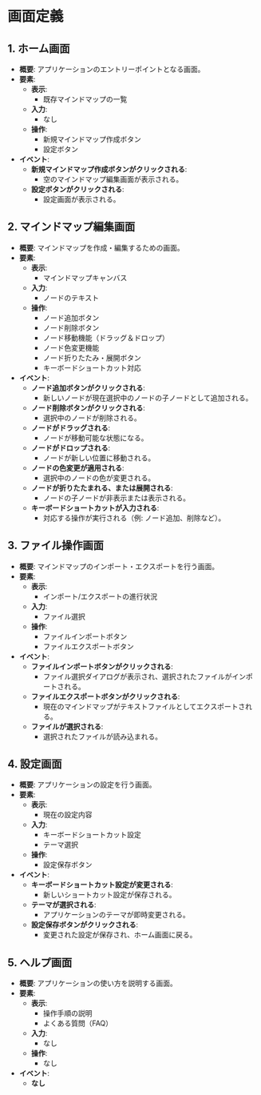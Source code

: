 # 画面定義

## 1. ホーム画面

- **概要**: アプリケーションのエントリーポイントとなる画面。
- **要素**:
  - **表示**:
    - 既存マインドマップの一覧
  - **入力**:
    - なし
  - **操作**:
    - 新規マインドマップ作成ボタン
    - 設定ボタン
- **イベント**:
  - **新規マインドマップ作成ボタンがクリックされる**:
    - 空のマインドマップ編集画面が表示される。
  - **設定ボタンがクリックされる**:
    - 設定画面が表示される。

## 2. マインドマップ編集画面

- **概要**: マインドマップを作成・編集するための画面。
- **要素**:
  - **表示**:
    - マインドマップキャンバス
  - **入力**:
    - ノードのテキスト
  - **操作**:
    - ノード追加ボタン
    - ノード削除ボタン
    - ノード移動機能（ドラッグ＆ドロップ）
    - ノード色変更機能
    - ノード折りたたみ・展開ボタン
    - キーボードショートカット対応
- **イベント**:
  - **ノード追加ボタンがクリックされる**:
    - 新しいノードが現在選択中のノードの子ノードとして追加される。
  - **ノード削除ボタンがクリックされる**:
    - 選択中のノードが削除される。
  - **ノードがドラッグされる**:
    - ノードが移動可能な状態になる。
  - **ノードがドロップされる**:
    - ノードが新しい位置に移動される。
  - **ノードの色変更が適用される**:
    - 選択中のノードの色が変更される。
  - **ノードが折りたたまれる、または展開される**:
    - ノードの子ノードが非表示または表示される。
  - **キーボードショートカットが入力される**:
    - 対応する操作が実行される（例: ノード追加、削除など）。

## 3. ファイル操作画面

- **概要**: マインドマップのインポート・エクスポートを行う画面。
- **要素**:
  - **表示**:
    - インポート/エクスポートの進行状況
  - **入力**:
    - ファイル選択
  - **操作**:
    - ファイルインポートボタン
    - ファイルエクスポートボタン
- **イベント**:
  - **ファイルインポートボタンがクリックされる**:
    - ファイル選択ダイアログが表示され、選択されたファイルがインポートされる。
  - **ファイルエクスポートボタンがクリックされる**:
    - 現在のマインドマップがテキストファイルとしてエクスポートされる。
  - **ファイルが選択される**:
    - 選択されたファイルが読み込まれる。

## 4. 設定画面

- **概要**: アプリケーションの設定を行う画面。
- **要素**:
  - **表示**:
    - 現在の設定内容
  - **入力**:
    - キーボードショートカット設定
    - テーマ選択
  - **操作**:
    - 設定保存ボタン
- **イベント**:
  - **キーボードショートカット設定が変更される**:
    - 新しいショートカット設定が保存される。
  - **テーマが選択される**:
    - アプリケーションのテーマが即時変更される。
  - **設定保存ボタンがクリックされる**:
    - 変更された設定が保存され、ホーム画面に戻る。

## 5. ヘルプ画面

- **概要**: アプリケーションの使い方を説明する画面。
- **要素**:
  - **表示**:
    - 操作手順の説明
    - よくある質問（FAQ）
  - **入力**:
    - なし
  - **操作**:
    - なし
- **イベント**:
  - **なし**
